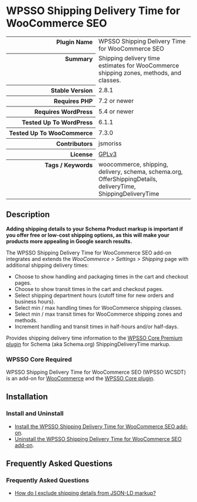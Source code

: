 <h1>WPSSO Shipping Delivery Time for WooCommerce SEO</h1>

<table>
<tr><th align="right" valign="top" nowrap>Plugin Name</th><td>WPSSO Shipping Delivery Time for WooCommerce SEO</td></tr>
<tr><th align="right" valign="top" nowrap>Summary</th><td>Shipping delivery time estimates for WooCommerce shipping zones, methods, and classes.</td></tr>
<tr><th align="right" valign="top" nowrap>Stable Version</th><td>2.8.1</td></tr>
<tr><th align="right" valign="top" nowrap>Requires PHP</th><td>7.2 or newer</td></tr>
<tr><th align="right" valign="top" nowrap>Requires WordPress</th><td>5.4 or newer</td></tr>
<tr><th align="right" valign="top" nowrap>Tested Up To WordPress</th><td>6.1.1</td></tr>
<tr><th align="right" valign="top" nowrap>Tested Up To WooCommerce</th><td>7.3.0</td></tr>
<tr><th align="right" valign="top" nowrap>Contributors</th><td>jsmoriss</td></tr>
<tr><th align="right" valign="top" nowrap>License</th><td><a href="https://www.gnu.org/licenses/gpl.txt">GPLv3</a></td></tr>
<tr><th align="right" valign="top" nowrap>Tags / Keywords</th><td>woocommerce, shipping, delivery, schema, schema.org, OfferShippingDetails, deliveryTime, ShippingDeliveryTime</td></tr>
</table>

<h2>Description</h2>

<!-- about -->

<p><strong>Adding shipping details to your Schema Product markup is important if you offer free or low-cost shipping options, as this will make your products more appealing in Google search results.</strong></p>

<p>The WPSSO Shipping Delivery Time for WooCommerce SEO add-on integrates and extends the <em>WooCommerce &gt; Settings &gt; Shipping</em> page with additional shipping delivery times:</p>

<ul>
<li>Choose to show handling and packaging times in the cart and checkout pages.</li>
<li>Choose to show transit times in the cart and checkout pages.</li>
<li>Select shipping department hours (cutoff time for new orders and business hours).</li>
<li>Select min / max handling times for WooCommerce shipping classes.</li>
<li>Select min / max transit times for WooCommerce shipping zones and methods.</li>
<li>Increment handling and transit times in half-hours and/or half-days.</li>
</ul>

<p>Provides shipping delivery time information to the <a href="https://wpsso.com/">WPSSO Core Premium plugin</a> for Schema (aka Schema.org) ShippingDeliveryTime markup.</p>

<!-- /about -->

<h3>WPSSO Core Required</h3>

<p>WPSSO Shipping Delivery Time for WooCommerce SEO (WPSSO WCSDT) is an add-on for <a href="https://wordpress.org/plugins/woocommerce/">WooCommerce</a> and the <a href="https://wordpress.org/plugins/wpsso/">WPSSO Core plugin</a>.</p>

<h2>Installation</h2>

<h3 class="top">Install and Uninstall</h3>

<ul>
<li><a href="https://wpsso.com/docs/plugins/wpsso-wc-shipping-delivery-time/installation/install-the-plugin/">Install the WPSSO Shipping Delivery Time for WooCommerce SEO add-on</a>.</li>
<li><a href="https://wpsso.com/docs/plugins/wpsso-wc-shipping-delivery-time/installation/uninstall-the-plugin/">Uninstall the WPSSO Shipping Delivery Time for WooCommerce SEO add-on</a>.</li>
</ul>

<h2>Frequently Asked Questions</h2>

<h3 class="top">Frequently Asked Questions</h3>

<ul>
<li><a href="https://wpsso.com/docs/plugins/wpsso-wc-shipping-delivery-time/faqs/how-do-i-exclude-offer-shipping-details-from-the-markup/">How do I exclude shipping details from JSON-LD markup?</a></li>
</ul>

